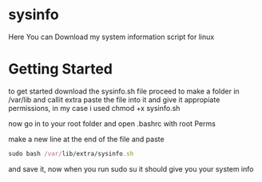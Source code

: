 # sysinfo
Here You can Download my system information script for linux

# Getting Started

to get started download the sysinfo.sh file 
proceed to make a folder in /var/lib and callit extra
paste the file into it and give it appropiate permissions, in my case i used chmod +x sysinfo.sh

now go in to your root folder and open .bashrc with root Perms 

make a new line at the end of the file and paste
```rb
sudo bash /var/lib/extra/sysinfo.sh
```
and save it, now when you run sudo su it should give you your system info
